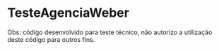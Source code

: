 # TesteAgenciaWeber

Obs: código desenvolvido para teste técnico, não autorizo a utilização deste código para outros fins.
